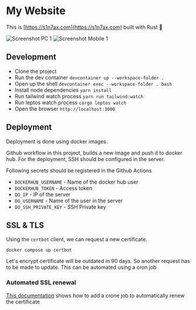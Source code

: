 # My Website

This is [https://s1n7ax.com](https://s1n7ax.com) built with Rust 🦀

![Screenshot PC 1](https://github.com/s1n7ax/my-website-ssr/assets/18459807/ebbe2fa6-03fc-4fa9-9e3e-53fb9014682b)
![Screenshot Mobile 1](https://github.com/s1n7ax/my-website-ssr/assets/18459807/1ff22851-b152-414d-8603-3fb697086d3d)

## Development

- Clone the project
- Run the dev container `devcontainer up --workspace-folder .`
- Open up the shell `devcontainer exec --workspace-folder . bash`
- Install node dependencies `yarn install`
- Run tailwind watch process `yarn run tailwind:watch`
- Run leptos watch process `cargo leptos watch`
- Open the browser `http://localhost:3000`

## Deployment

Deployment is done using docker images.

Github workflow in this project, builds a new image and push it to docker hub.
For the deployment, SSH should be configured in the server.

Following secrets should be registered in the Github Actions

- `DOCKERHUB_USERNAME` - Name of the docker hub user
- `DOCKERHUB_TOKEN` - Access token
- `DO_IP` - IP of the server
- `DO_USERNAME` - Name of the user in the server
- `DO_SSH_PRIVATE_KEY` - SSH Private key

## SSL & TLS

Using the `certbot` client, we can request a new certificate.

```shell
docker compose up certbot
```

Let's encrypt certificate will be outdated in 90 days. So another request has
to be made to update. This can be automated using a cron job

### Automated SSL renewal

[This documentation](https://eff-certbot.readthedocs.io/en/latest/using.html#setting-up-automated-renewal)
shows how to add a crone job to automatically renew the certificate

